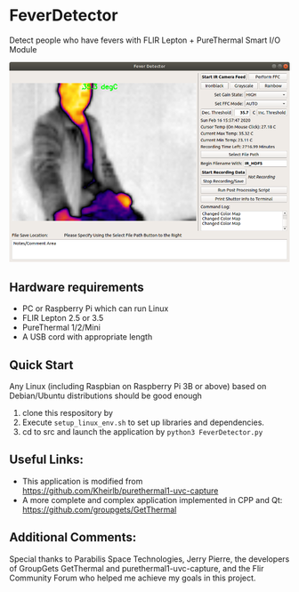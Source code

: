 # FeverDetector

Detect people who have fevers with FLIR Lepton + PureThermal Smart I/O Module

![Demo](images/demo.png)

## Hardware requirements


  - PC or Raspberry Pi which can run Linux
  - FLIR Lepton 2.5 or 3.5
  - PureThermal 1/2/Mini
  - A USB cord with appropriate length

## Quick Start

Any Linux (including Raspbian on Raspberry Pi 3B or above) based on Debian/Ubuntu distributions should be good enough

1. clone this respository by
2. Execute `setup_linux_env.sh` to set up libraries and dependencies.
3. cd to src and launch the application by `python3 FeverDetector.py`

## Useful Links:

- This application is modified from <https://github.com/Kheirlb/purethermal1-uvc-capture>
- A more complete and complex application implemented in CPP and Qt: <https://github.com/groupgets/GetThermal>

## Additional Comments:

Special thanks to Parabilis Space Technologies, Jerry Pierre, the developers of GroupGets GetThermal and purethermal1-uvc-capture, and the Flir Community Forum who helped me achieve my goals in this project.
